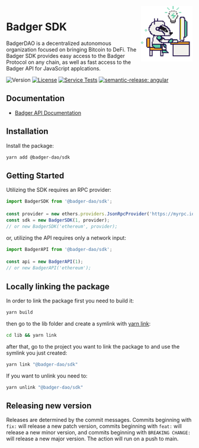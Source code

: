 <div> 
  <img align="right" src="docs/images/badger.png" height="150" />
</div>

# Badger SDK

BadgerDAO is a decentralized autonomous organization focused on bringing Bitcoin to DeFi.
The Badger SDK provides easy access to the Badger Protocol on any chain, as well as fast access to the Badger API for JavaScript applcations.

![Version](https://img.shields.io/npm/v/@badger-dao/sdk)
[![License](https://img.shields.io/npm/l/@badger-dao/sdk)](https://opensource.org/licenses/MIT)
[![Service Tests](https://github.com/Badger-Finance/badger-sdk/actions/workflows/test.yml/badge.svg)](https://github.com/Badger-Finance/badger-sdk/actions/workflows/test.yml)
[![semantic-release: angular](https://img.shields.io/badge/semantic--release-angular-e10079?logo=semantic-release)](https://github.com/semantic-release/semantic-release)

## Documentation

- [Badger API Documentation](https://api.badger.com/docs/)

## Installation

Install the package:

```bash
yarn add @badger-dao/sdk
```

## Getting Started

Utilizing the SDK requires an RPC provider:

```js
import BadgerSDK from '@badger-dao/sdk';

const provider = new ethers.providers.JsonRpcProvider('https://myrpc.io/');
const sdk = new BadgerSDK(1, provider);
// or new BadgerSDK('ethereum', provider);
```

or, utilizing the API requires only a network input:

```js
import BadgerAPI from '@badger-dao/sdk';

const api = new BadgerAPI(1);
// or new BadgerAPI('ethereum');
```

## Locally linking the package

In order to link the package first you need to build it:

```bash
yarn build
```

then go to the lib folder and create a symlink with [yarn link](https://classic.yarnpkg.com/en/docs/cli/link):

```bash
cd lib && yarn link
```

after that, go to the project you want to link the package to and use the symlink you just created:

```bash
yarn link "@badger-dao/sdk"
```

If you want to unlink you need to:

```bash
yarn unlink "@badger-dao/sdk"
```

## Releasing new version

Releases are determined by the commit messages. Commits beginning with `fix:` will release a new patch version, commits beginning with `feat:` will release a new minor version, and commits beginning with `BREAKING CHANGE:` will release a new major version. The action will run on a push to main.
